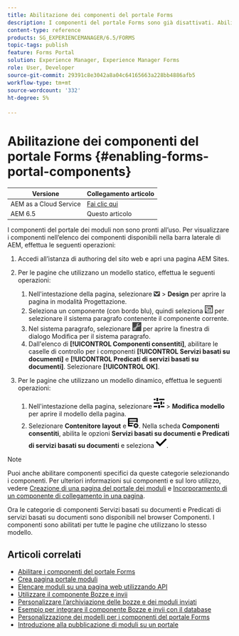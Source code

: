 ```yaml
---
title: Abilitazione dei componenti del portale Forms
description: I componenti del portale Forms sono già disattivati. Abilitare i gruppi di predicati Document Services e Document Services per abilitare i componenti di Forms Portal.
content-type: reference
products: SG_EXPERIENCEMANAGER/6.5/FORMS
topic-tags: publish
feature: Forms Portal
solution: Experience Manager, Experience Manager Forms
role: User, Developer
source-git-commit: 29391c8e3042a8a04c64165663a228bb4886afb5
workflow-type: tm+mt
source-wordcount: '332'
ht-degree: 5%

---
```


# Abilitazione dei componenti del portale Forms {#enabling-forms-portal-components}

| Versione | Collegamento articolo |
| -------- | ---------------------------- |
| AEM as a Cloud Service | [Fai clic qui](https://experienceleague.adobe.com/docs/experience-manager-cloud-service/content/forms/adaptive-forms-authoring/authoring-adaptive-forms-foundation-components/configure-forms-portal.html?lang=it) |
| AEM 6.5 | Questo articolo |

I componenti del portale dei moduli non sono pronti all’uso. Per visualizzare i componenti nell’elenco dei componenti disponibili nella barra laterale di AEM, effettua le seguenti operazioni:

1. Accedi all’istanza di authoring del sito web e apri una pagina AEM Sites.

1. Per le pagine che utilizzano un modello statico, effettua le seguenti operazioni:

   1. Nell&#39;intestazione della pagina, selezionare ![canvas-drop-down](assets/canvas-drop-down.png) > **Design** per aprire la pagina in modalità Progettazione.
   1. Seleziona un componente (con bordo blu), quindi seleziona ![a livello di campo](assets/field-level.png) per selezionare il sistema paragrafo contenente il componente corrente.
   1. Nel sistema paragrafo, selezionare ![settings_icon](assets/settings_icon.png) per aprire la finestra di dialogo Modifica per il sistema paragrafo.
   1. Dall&#39;elenco di **[!UICONTROL Componenti consentiti]**, abilitare le caselle di controllo per i componenti **[!UICONTROL Servizi basati su documenti]** e **[!UICONTROL Predicati di servizi basati su documenti]**. Selezionare **[!UICONTROL OK]**.

1. Per le pagine che utilizzano un modello dinamico, effettua le seguenti operazioni:

   1. Nell&#39;intestazione della pagina, selezionare ![proprietà](assets/properties.png) > **Modifica modello** per aprire il modello della pagina.
   1. Selezionare **Contenitore layout** e ![Gestione feed](/help/forms/using/assets/feedmanagement.png). Nella scheda **Componenti consentiti**, abilita le opzioni **Servizi basati su documenti e Predicati di servizi basati su documenti** e seleziona ![aem_6_3_forms_save](assets/aem_6_3_forms_save.png).

>[!NOTE]
>
>Puoi anche abilitare componenti specifici da queste categorie selezionando i componenti. Per ulteriori informazioni sui componenti e sul loro utilizzo, vedere [Creazione di una pagina del portale dei moduli](/help/forms/using/creating-form-portal-page.md) e [Incorporamento di un componente di collegamento in una pagina](/help/forms/using/embedding-link-component-page.md).

Ora le categorie di componenti Servizi basati su documenti e Predicati di servizi basati su documenti sono disponibili nel browser Componenti. I componenti sono abilitati per tutte le pagine che utilizzano lo stesso modello.

## Articoli correlati

* [Abilitare i componenti del portale Forms](/help/forms/using/enabling-forms-portal-components.md)
* [Crea pagina portale moduli](/help/forms/using/creating-form-portal-page.md)
* [Elencare moduli su una pagina web utilizzando API](/help/forms/using/listing-forms-webpage-using-apis.md)
* [Utilizzare il componente Bozze e invii](/help/forms/using/draft-submission-component.md)
* [Personalizzare l’archiviazione delle bozze e dei moduli inviati](/help/forms/using/draft-submission-component.md)
* [Esempio per integrare il componente Bozze e invii con il database](/help/forms/using/integrate-draft-submission-database.md)
* [Personalizzazione dei modelli per i componenti del portale Forms](/help/forms/using/customizing-templates-forms-portal-components.md)
* [Introduzione alla pubblicazione di moduli su un portale](/help/forms/using/introduction-publishing-forms.md)
